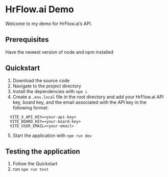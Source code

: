 # HrFlow.ai Demo

Welcome to my demo for HrFlow.ai’s API.

## Prerequisites

Have the newest version of node and npm installed

## Quickstart

1. Download the source code
2. Navigate to the project directory
3. Install the dependencies with `npm i`
4. Create a `.env.local` file in the root directory and add your HrFlow.ai API key, board key, and the email associated with the API key in the following format:

```
  VITE_X_API_KEY=<your-api-key>
  VITE_BOARD_KEY=<your-board-key>
  VITE_USER_EMAIL=<your-email>
```

5. Start the application with `npm run dev`

## Testing the application

1. Follow the Quickstart
2. run `npm run test`
